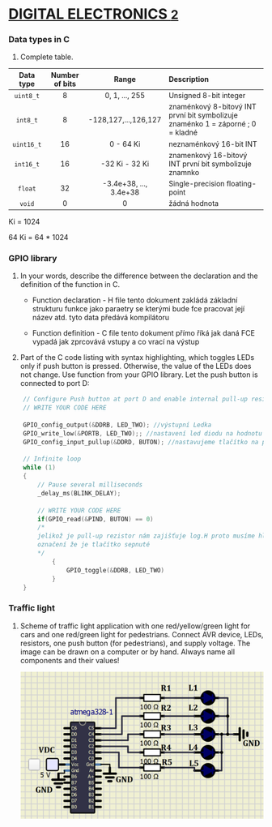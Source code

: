 # [DIGITAL ELECTRONICS <font size="5"> 2 </font>](https://github.com/jamo796/Digital-electronics-2/)
 
### Data types in C

1. Complete table.

| **Data type** | **Number of bits** | **Range** | **Description** |
| :-: | :-: | :-: | :-- | 
| `uint8_t`  | 8 | 0, 1, ..., 255 | Unsigned 8-bit integer |
| `int8_t`   | 8 | -128,127,...,126,127 | znaménkový 8-bitový INT první bit symbolizuje znaménko 1 = záporné ; 0 = kladné |
| `uint16_t` | 16 | 0  -  64 Ki | neznaménkový 16-bit INT |
| `int16_t`  | 16 | -32 Ki  -  32 Ki | znamenkový 16-bitový INT první bit symbolizuje znamnko |
| `float`    | 32 | -3.4e+38, ..., 3.4e+38 | Single-precision floating-point |
| `void`     | 0 | 0 | žádná hodnota |

Ki = 1024

64 Ki = 64 * 1024


### GPIO library


1. In your words, describe the difference between the declaration and the definition of the function in C.
   * Function declaration - H file tento dokument zakládá základní strukturu funkce jako paraetry se kterými bude fce pracovat její název atd. tyto data předává kompilátoru

   * Function definition - C file tento dokument přímo říká jak daná FCE vypadá jak zprcovává vstupy a co vrací na výstup

2. Part of the C code listing with syntax highlighting, which toggles LEDs only if push button is pressed. Otherwise, the value of the LEDs does not change. Use function from your GPIO library. Let the push button is connected to port D:

```c
    // Configure Push button at port D and enable internal pull-up resistor
    // WRITE YOUR CODE HERE

    GPIO_config_output(&DDRB, LED_TWO); //výstupní Ledka
    GPIO_write_low(&PORTB, LED_TWO);; //nastavení led diodu na hodnotu log.H
    GPIO_config_input_pullup(&DDRD, BUTON); //nastavujeme tlačítko na pord D 

    // Infinite loop
    while (1)
    {
        // Pause several milliseconds
        _delay_ms(BLINK_DELAY);

        // WRITE YOUR CODE HERE
        if(GPIO_read(&PIND, BUTON) == 0) 
        /* 
        jelikož je pull-up rezistor nám zajišťuje log.H proto musíme hledat log.L pro
        označení že je tlačítko sepnuté
        */
            {
                GPIO_toggle(&DDRB, LED_TWO)
            }
    }
```


### Traffic light

1. Scheme of traffic light application with one red/yellow/green light for cars and one red/green light for pedestrians. Connect AVR device, LEDs, resistors, one push button (for pedestrians), and supply voltage. The image can be drawn on a computer or by hand. Always name all components and their values!

   ![Trafic Lights](https://github.com/jamo796/Digital-electronics-2/blob/main/Labs/03-GPIO/trafic%20lights.png)
